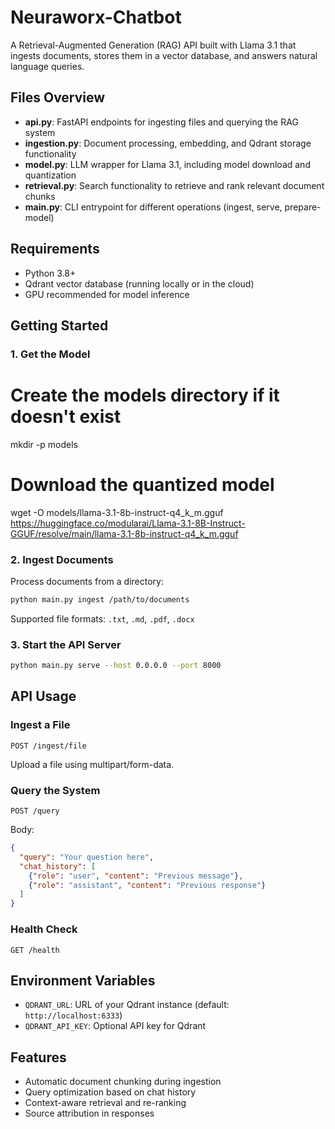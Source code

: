 # Neuraworx-Chatbot

A Retrieval-Augmented Generation (RAG) API built with Llama 3.1 that ingests documents, stores them in a vector database, and answers natural language queries.

## Files Overview

- **api.py**: FastAPI endpoints for ingesting files and querying the RAG system
- **ingestion.py**: Document processing, embedding, and Qdrant storage functionality
- **model.py**: LLM wrapper for Llama 3.1, including model download and quantization
- **retrieval.py**: Search functionality to retrieve and rank relevant document chunks
- **main.py**: CLI entrypoint for different operations (ingest, serve, prepare-model)

## Requirements

- Python 3.8+
- Qdrant vector database (running locally or in the cloud)
- GPU recommended for model inference

## Getting Started

### 1. Get the Model

# Create the models directory if it doesn't exist
mkdir -p models

# Download the quantized model
wget -O models/llama-3.1-8b-instruct-q4_k_m.gguf https://huggingface.co/modularai/Llama-3.1-8B-Instruct-GGUF/resolve/main/llama-3.1-8b-instruct-q4_k_m.gguf

### 2. Ingest Documents

Process documents from a directory:

```bash
python main.py ingest /path/to/documents
```

Supported file formats: `.txt`, `.md`, `.pdf`, `.docx`

### 3. Start the API Server

```bash
python main.py serve --host 0.0.0.0 --port 8000
```

## API Usage

### Ingest a File
```
POST /ingest/file
```
Upload a file using multipart/form-data.

### Query the System
```
POST /query
```
Body:
```json
{
  "query": "Your question here",
  "chat_history": [
    {"role": "user", "content": "Previous message"},
    {"role": "assistant", "content": "Previous response"}
  ]
}
```

### Health Check
```
GET /health
```

## Environment Variables

- `QDRANT_URL`: URL of your Qdrant instance (default: `http://localhost:6333`)
- `QDRANT_API_KEY`: Optional API key for Qdrant

## Features

- Automatic document chunking during ingestion
- Query optimization based on chat history
- Context-aware retrieval and re-ranking
- Source attribution in responses
